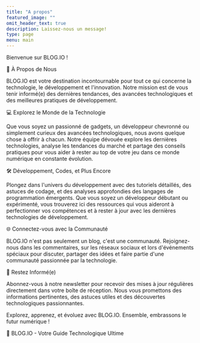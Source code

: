 ```yaml
---
title: "A propos"
featured_image: ""
omit_header_text: true
description: Laissez-nous un message!
type: page
menu: main
---
```


Bienvenue sur BLOG.IO !

🚀 À Propos de Nous

BLOG.IO est votre destination incontournable pour tout ce qui concerne la technologie, le développement et l'innovation. Notre mission est de vous tenir informé(e) des dernières tendances, des avancées technologiques et des meilleures pratiques de développement.

💻 Explorez le Monde de la Technologie

Que vous soyez un passionné de gadgets, un développeur chevronné ou simplement curieux des avancées technologiques, nous avons quelque chose à offrir à chacun. Notre équipe dévouée explore les dernières technologies, analyse les tendances du marché et partage des conseils pratiques pour vous aider à rester au top de votre jeu dans ce monde numérique en constante évolution.

🛠️ Développement, Codes, et Plus Encore

Plongez dans l'univers du développement avec des tutoriels détaillés, des astuces de codage, et des analyses approfondies des langages de programmation émergents. Que vous soyez un développeur débutant ou expérimenté, vous trouverez ici des ressources qui vous aideront à perfectionner vos compétences et à rester à jour avec les dernières technologies de développement.

🌐 Connectez-vous avec la Communauté

BLOG.IO n'est pas seulement un blog, c'est une communauté. Rejoignez-nous dans les commentaires, sur les réseaux sociaux et lors d'événements spéciaux pour discuter, partager des idées et faire partie d'une communauté passionnée par la technologie.

📰 Restez Informé(e)

Abonnez-vous à notre newsletter pour recevoir des mises à jour régulières directement dans votre boîte de réception. Nous vous promettons des informations pertinentes, des astuces utiles et des découvertes technologiques passionnantes.

Explorez, apprenez, et évoluez avec BLOG.IO. Ensemble, embrassons le futur numérique !

🚀 BLOG.IO - Votre Guide Technologique Ultime
